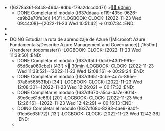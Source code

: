 - ((6378a36f-84c8-464a-9dbb-f79a2dccd0d7)) >[🍅🍅 60min](#agenda-pomo://?t=f-1669193068705-1800%2Cf-1669195820613-1800)
	- DONE Completar el módulo ((637ddaaa-df19-435c-9626-ca9b2e70fe3c)) [43']
	  :LOGBOOK:
	  CLOCK: [2022-11-23 Wed 09:44:08]--[2022-11-23 Wed 10:51:42] =>  01:07:34
	  :END:
-
-
- DOING Estudiar la ruta de aprendizaje de Azure [[Microsoft Azure Fundamentals/Describe Azure Management and Governance]] [1h50m] {{renderer :todomaster}}
  :LOGBOOK:
  CLOCK: [2022-11-23 Wed 11:38:50]
  :END:
	- DONE Completar el módulo ((637df5fd-0dc0-43d1-991e-65d6ca060cbe)) [43'] >[🍅 30min](#agenda-pomo://?t=f-1669199784440-1800)
	  :LOGBOOK:
	  CLOCK: [2022-11-23 Wed 11:38:52]--[2022-11-23 Wed 12:08:16] =>  00:29:24
	  :END:
	- DONE Completar el módulo ((637df651-0cbe-4c7c-895e-37a8b565531b)) [34']
	  :LOGBOOK:
	  CLOCK: [2022-11-23 Wed 12:08:30]--[2022-11-23 Wed 12:26:02] =>  00:17:32
	  :END:
	- DONE Completar el módulo ((637df670-a5ca-4a7e-9014-89c6ee61de66)) [20']
	  :LOGBOOK:
	  CLOCK: [2022-11-23 Wed 12:26:16]--[2022-11-23 Wed 12:42:29] =>  00:16:13
	  :END:
	- DOING Completar el módulo ((637df68c-8293-4ae9-9a0f-91eb6e63ff72)) [13']
	  :LOGBOOK:
	  CLOCK: [2022-11-23 Wed 12:42:36]
	  :END:
	-